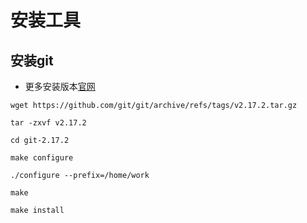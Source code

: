 # 安装工具
## 安装git
* 更多安装版本[官网](https://github.com/git/git/releases/tag/v2.17.2)
```shell
wget https://github.com/git/git/archive/refs/tags/v2.17.2.tar.gz

tar -zxvf v2.17.2

cd git-2.17.2

make configure

./configure --prefix=/home/work

make

make install
```